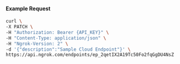 <!-- Code generated for API Clients. DO NOT EDIT. -->

#### Example Request

```bash
curl \
-X PATCH \
-H "Authorization: Bearer {API_KEY}" \
-H "Content-Type: application/json" \
-H "Ngrok-Version: 2" \
-d '{"description":"Sample Cloud Endpoint"}' \
https://api.ngrok.com/endpoints/ep_2qetIX2A19Tc50Fo2fqGgDU4NsZ
```
